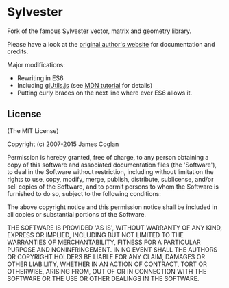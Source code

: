 # Sylvester

Fork of the famous Sylvester vector, matrix and geometry library.

Please have a look at the [original author's website](http://sylvester.jcoglan.com) for documentation and credits.

Major modifications:
  - Rewriting in ES6
  - Including [glUtils.js](https://github.com/mdn/webgl-examples/blob/gh-pages/tutorial/glUtils.js) (see [MDN tutorial](https://developer.mozilla.org/en-US/docs/Web/API/WebGL_API/Tutorial/Adding_2D_content_to_a_WebGL_context) for details)
  - Putting curly braces on the next line where ever ES6 allows it.

## License

(The MIT License)

Copyright (c) 2007-2015 James Coglan

Permission is hereby granted, free of charge, to any person obtaining a copy of
this software and associated documentation files (the 'Software'), to deal in
the Software without restriction, including without limitation the rights to
use, copy, modify, merge, publish, distribute, sublicense, and/or sell copies of
the Software, and to permit persons to whom the Software is furnished to do so,
subject to the following conditions:

The above copyright notice and this permission notice shall be included in all
copies or substantial portions of the Software.

THE SOFTWARE IS PROVIDED 'AS IS', WITHOUT WARRANTY OF ANY KIND, EXPRESS OR
IMPLIED, INCLUDING BUT NOT LIMITED TO THE WARRANTIES OF MERCHANTABILITY, FITNESS
FOR A PARTICULAR PURPOSE AND NONINFRINGEMENT. IN NO EVENT SHALL THE AUTHORS OR
COPYRIGHT HOLDERS BE LIABLE FOR ANY CLAIM, DAMAGES OR OTHER LIABILITY, WHETHER
IN AN ACTION OF CONTRACT, TORT OR OTHERWISE, ARISING FROM, OUT OF OR IN
CONNECTION WITH THE SOFTWARE OR THE USE OR OTHER DEALINGS IN THE SOFTWARE.